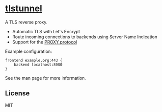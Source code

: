 # [tlstunnel]

A TLS reverse proxy.

- Automatic TLS with Let's Encrypt
- Route incoming connections to backends using Server Name Indication
- Support for the [PROXY protocol]

Example configuration:

    frontend example.org:443 {
        backend localhost:8080
    }

See the man page for more information.

## License

MIT

[tlstunnel]: https://sr.ht/~emersion/tlstunnel/
[PROXY protocol]: https://www.haproxy.org/download/2.3/doc/proxy-protocol.txt
